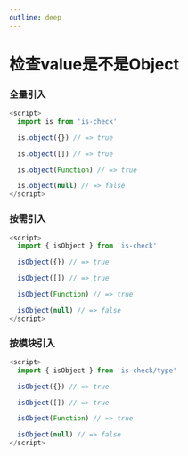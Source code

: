 ```yaml
---
outline: deep
---
```


# 检查value是不是Object

### 全量引入
```javascript
<script>
  import is from 'is-check'

  is.object({}) // => true

  is.object([]) // => true

  is.object(Function) // => true

  is.object(null) // => false
</script>
````
### 按需引入
```javascript
<script>
  import { isObject } from 'is-check'

  isObject({}) // => true

  isObject([]) // => true

  isObject(Function) // => true

  isObject(null) // => false
</script>
````
### 按模块引入
```javascript
<script>
  import { isObject } from 'is-check/type'

  isObject({}) // => true

  isObject([]) // => true

  isObject(Function) // => true

  isObject(null) // => false
</script>
````
